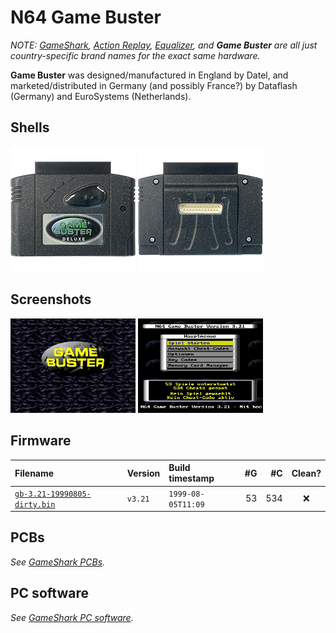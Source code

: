 # N64 Game Buster

_NOTE: [GameShark](/n64-gameshark.md), [Action Replay](/n64-actionreplay.md), [Equalizer](/n64-equalizer.md), and **Game Buster** are all just country-specific brand names for the exact same hardware._

**Game Buster** was designed/manufactured in England by Datel, and marketed/distributed in Germany (and possibly France?) by Dataflash (Germany) and EuroSystems (Netherlands).

## Shells

<a href="/assets/photos/n64-gamebuster-01-shell-01-front-3242x2467.png">
  <img alt=""
       src="/assets/photos/n64-gamebuster-01-shell-01-front-200.png"
       width="200"></a>
<a href="/assets/photos/n64-gamebuster-01-shell-02-back-3266x2435.png">
  <img alt=""
       src="/assets/photos/n64-gamebuster-01-shell-02-back-200.png"
       width="200"></a>

## Screenshots

<img alt="Screenshot of the splash screen from an N64 Game Buster v3.21 (1999-08-05)"
     src="/n64/firmware/screenshots/game-buster/n64-game-buster-screenshot-01-splash.png"
     width="200">
<img alt="Screenshot of the main menu from an N64 Game Buster v3.21 (1999-08-05)"
     src="/n64/firmware/screenshots/game-buster/n64-game-buster-screenshot-02-main-menu.png"
     width="200">

## Firmware

| Filename                         | Version | Build timestamp    | #G   | #C   | Clean? |
|:-------------------------------- |:------- |:------------------ | ----:| ----:|:------:|
| [`gb-3.21-19990805-dirty.bin`][] | `v3.21` | `1999-08-05T11:09` |   53 |  534 | ❌      |

[`gb-3.21-19990805-dirty.bin`]: /n64/firmware/gb-3.21-19990805-dirty.bin

## PCBs

_See [GameShark PCBs](/n64-gameshark.md#pcbs)._

## PC software

_See [GameShark PC software](/n64-gameshark.md#pc-software)._
